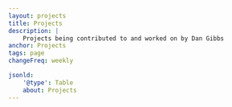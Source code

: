 ```yaml
---
layout: projects
title: Projects
description: |
    Projects being contributed to and worked on by Dan Gibbs
anchor: Projects
tags: page
changeFreq: weekly

jsonld:
    '@type': Table
    about: Projects
---
```



